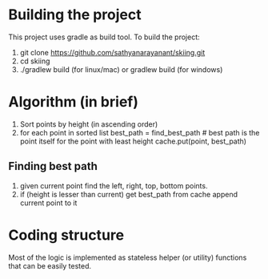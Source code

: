 # Building the project

This project uses gradle as build tool.
To build the project:

1. git clone https://github.com/sathyanarayanant/skiing.git
2. cd skiing
3. ./gradlew build (for linux/mac) or gradlew build (for windows)

# Algorithm (in brief)
1. Sort points by height (in ascending order)
2. for each point in sorted list
      best_path = find_best_path # best path is the point itself for the point with least height
      cache.put(point, best_path)

## Finding best path
1. given current point find the left, right, top, bottom points.
2. if (height is lesser than current)
    get best_path from cache
    append current point to it

# Coding structure
Most of the logic is implemented as stateless helper (or utility) functions that can be easily tested.